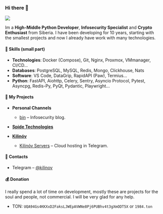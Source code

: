 ### Hi there 👋
![](https://komarev.com/ghpvc/?username=securityhigh&color=green)

Im a **High-Middle Python Developer**, **Infosecurity Specialist** and **Crypto Enthusiast** from Siberia.
I have been developing for 10 years, starting with the smallest projects and now I already have work with many technologies.

#### :pill: Skills (small part)
- **Technologies**: Docker (Compose), Git, Nginx, Proxmox, VMmanager, CI/CD...
- **Databases**: PostgreSQL, MySQL, Redis, Mongo, Clickhouse, Nats
- **Software**: VS Code, DataGrip, RapidAPI (Paw), Termius...
- **Python**: FastAPI, Aiohttp, Celery, Sentry, Asyncio Protocol, Pytest, Asyncpg, Redis-Py, PyQt, Pydantic, Playwright...

#### :briefcase: My Projects

- **Personal Channels**
  - [bin](https://t.me/hashbin) – Infosecurity blog.

- **[Spide Technologies](https://github.com/spidepro)**

- **[Kilinóv](https://github.com/kilinovs)**
  - [Kilinóv Servers](https://t.me/kservers_bot) – Cloud hosting in Telegram.

#### :link: Contacts

- Telegram – [@kilinov](https://t.me/kilinov)

#### :moneybag: Donation

I really spend a lot of time on development, mostly these are projects for the soul and people, not commercial. I will be very glad for any help.

- TON: `UQA94Gs4KKXxD2FaksLJWEpAVWNe8Pj6PUBhv4t3gXmODT5X` or `1984.ton`

